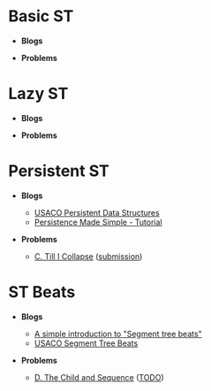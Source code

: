 # Basic ST
* __Blogs__



* __Problems__



# Lazy ST
* __Blogs__



* __Problems__



# Persistent ST
* __Blogs__

  * [USACO Persistent Data Structures](https://usaco.guide/adv/persistent?lang=cpp)
  * [Persistence Made Simple - Tutorial](https://discuss.codechef.com/t/persistence-made-simple-tutorial/14915/4)


* __Problems__

  * [C. Till I Collapse](https://codeforces.com/contest/786/problem/C) ([submission](https://codeforces.com/contest/786/submission/172295333))



# ST Beats
* __Blogs__

  * [A simple introduction to "Segment tree beats"](https://codeforces.com/blog/entry/57319)
  * [USACO Segment Tree Beats](https://usaco.guide/adv/segtree-beats?lang=cpp)


* __Problems__

  * [D. The Child and Sequence](https://codeforces.com/contest/438/problem/D) ([TODO]())
